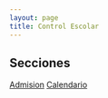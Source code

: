```yaml
---
layout: page
title: Control Escolar
---
```


## Secciones

<a href="https://drive.google.com/file/d/1MjzPC3jLczx584UVNrNOqybITQbsIvCz/view" class="button special">Admision</a>
<a href="https://adm.inba.gob.mx/pdf/calendario_20-21.pdf" class="button special">Calendario</a>
